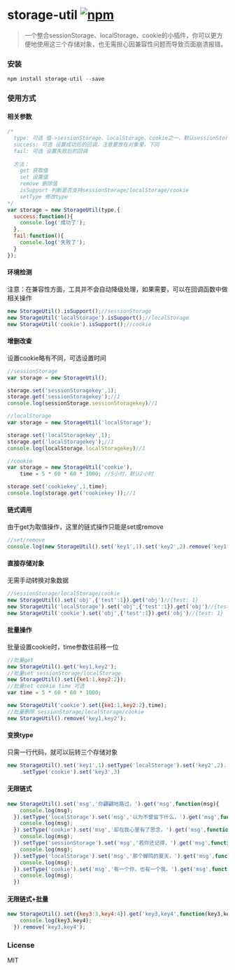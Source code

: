 # storage-util [![npm](https://img.shields.io/npm/v/storage-util.svg)](https://www.npmjs.com/package/storage-util)
>一个整合sessionStorage、localStorage、cookie的小插件，你可以更方便地使用这三个存储对象，也无需担心因兼容性问题而导致页面崩溃报错。

### 安装
```js
npm install storage-util --save
```

### 使用方式

#### 相关参数
```js
/*
  type: 可选 值->sessionStorage、localStorage、cookie之一，默认sessionStorage
  success: 可选 设置成功后的回调，注意要放在对象里，下同
  fail: 可选 设置失败后的回调
  
  方法：
    get 获取值
    set 设置值
    remove 删除值
    isSupport 判断是否支持sessionStorage/localStorage/cookie
    setType 修改type
*/
var storage = new StorageUtil(type,{
  success:function(){
    console.log('成功了');
  },
  fail:function(){
    console.log('失败了');
  }
});
```
#### 环境检测  
注意：在兼容性方面，工具并不会自动降级处理，如果需要，可以在回调函数中做相关操作
```js
new StorageUtil().isSupport();//sessionStorage
new StorageUtil('localStorage').isSupport();//localStorage
new StorageUtil('cookie').isSupport();//cookie
```
#### 增删改查  
设置cookie略有不同，可选设置时间
```js
//sessionStorage
var storage = new StorageUtil();

storage.set('sessionStoragekey',1);
storage.get('sessionStoragekey');//1
console.log(sessionStorage.sessionStoragekey)//1

//localStorage
var storage = new StorageUtil('localStorage');

storage.set('localStoragekey',1);
storage.get('localStoragekey');//1
console.log(localStorage.localStoragekey)//1

//cookie
var storage = new StorageUtil('cookie'),
    time = 5 * 60 * 60 * 1000; //5小时，默认2小时

storage.set('cookiekey',1,time);
console.log(storage.get('cookiekey'));//1
```
#### 链式调用  
由于get为取值操作，这里的链式操作只能是set或remove
```js
//set/remove
console.log(new StorageUtil().set('key1',1).set('key2',2).remove('key1').get('key2'));//2
```
#### 直接存储对象  
无需手动转换对象数据
```js
//sessionStorage/localStorage/cookie
new StorageUtil().set('obj',{'test':1}).get('obj')//{test: 1}
new StorageUtil('localStorage').set('obj',{'test':1}).get('obj')//{test: 1}
new StorageUtil('cookie').set('obj',{'test':1}).get('obj')//{test: 1}
```
#### 批量操作  
批量设置cookie时，time参数往前移一位
```js
//批量get
new StorageUtil().get('key1,key2');
//批量set sessionStorage/localStorage
new StorageUtil().set({ke1:1,key2:2});
//批量set cookie time 可选
var time = 5 * 60 * 60 * 1000;

new StorageUtil('cookie').set({ke1:1,key2:2},time);
//批量删除 sessionStorage/localStorage/cookie
new StorageUtil().remove('key1,key2');
```
#### 变换type  
只需一行代码，就可以玩转三个存储对象
```js
new StorageUtil().set('key1',1).setType('localStorage').set('key2',2).
	.setType('cookie').set('key3',3)
```
#### 无限链式  
```js
new StorageUtil().set('msg','你翩翩地路过，').get('msg',function(msg){
    console.log(msg);
  }).setType('localStorage').set('msg','以为不曾留下什么，').get('msg',function(msg){
    console.log(msg);
  }).setType('cookie').set('msg','却在我心里有了思念，').get('msg',function(msg){
    console.log(msg);
  }).setType('sessionStorage').set('msg','若你还记得，').get('msg',function(msg){
    console.log(msg);
  }).setType('localStorage').set('msg','那个蝉鸣的夏天，').get('msg',function(msg){
    console.log(msg);
  }).setType('cookie').set('msg','有一个你，也有一个我。').get('msg',function(msg){
    console.log(msg);
  })

```
#### 无限链式+批量  
```js
new StorageUtil().set({key3:3,key4:4}).get('key3,key4',function(key3,key4){
    console.log(key3,key4);
  }).remove('key3,key4');
```
### License

MIT